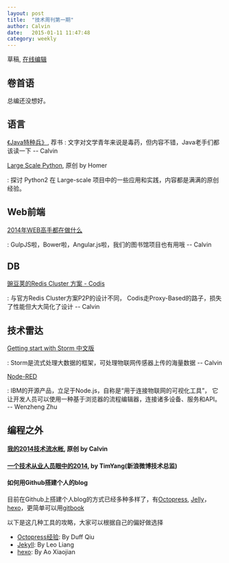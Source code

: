 ```yaml
---
layout: post
title:  "技术周刊第一期"
author: Calvin
date:   2015-01-11 11:47:48
category: weekly
---
```


草稿, [在线编辑](https://github.com/f5f6/f5f6.github.io/edit/master/_posts/2015-01-11-weekly-1.markdown)

## 卷首语

总编还没想好。

## 语言

[《Java特种兵》](http://book.douban.com/subject/25959139/), 荐书
: 文字对文学青年来说是毒药，但内容不错，Java老手们都该读一下 -- Calvin

[Large Scale Python](http://aclisp.github.io/jekyll/update/2014/12/29/large-scale-python-1.html), 原创 by Homer

: 探讨 Python2 在 Large-scale 项目中的一些应用和实践，内容都是满满的原创经验。

## Web前端

[2014年WEB高手都在做什么](http://yafeilee.me/blogs/54995f3a6c69342f6d100000)

: GulpJS啦，Bower啦，Angular.js啦，我们的图书馆项目也有用哦  -- Calvin

## DB

[豌豆荚的Redis Cluster 方案 - Codis](http://0xffff.me/blog/2014/11/11/codis-de-she-ji-yu-shi-xian-1/)

: 与官方Redis Cluster方案P2P的设计不同， Codis走Proxy-Based的路子，损失了性能但大大简化了设计 -- Calvin

## 技术雷达

[Getting start with Storm 中文版](http://ifeve.com/getting-started-with-stom-index/) 

: Storm是流式处理大数据的框架，可处理物联网传感器上传的海量数据 -- Calvin

[Node-RED](http://nodered.org/)

: IBM的开源产品，立足于Node.js，自称是“用于连接物联网的可视化工具”， 它让开发人员可以使用一种基于浏览器的流程编辑器，连接诸多设备、服务和API。 -- Wenzheng Zhu

## 编程之外

#### [我的2014技术流水帐](http://calvin1978.blogcn.com/articles/my2014.html), 原创 by Calvin

#### [一个技术从业人员眼中的2014](http://timyang.net/tao/thoughts-2014/), by TimYang(新浪微博技术总监)

#### 如何用Github搭建个人的blog
目前在Github上搭建个人blog的方式已经多种多样了，有[Octopress](http://f5f6.github.io/), [Jelly](http://jekyllrb.com/)，[hexo](http://hexo.io/)，更简单可以用[gitbook](https://www.gitbook.com/)

以下是这几种工具的攻略，大家可以根据自己的偏好做选择

- [Octopress经验](http://duffqiu.github.io/blog/categories/octopress/): By Duff Qiu
- [Jekyll](): By Leo Liang
- [hexo](): By Ao Xiaojian